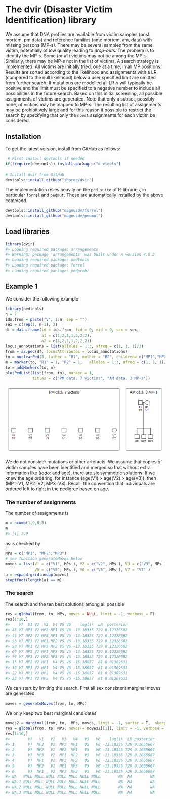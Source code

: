 
<!-- README.md is generated from README.Rmd. Please edit that file -->

# The dvir (Disaster Victim Identification) library

We assume that DNA profiles are available from victim samples (post
mortem, pm data) and reference families (ante mortem, am, data) with
missing persons (MP-s). There may be several samples from the same
victim, potentially of low quality leading to *drop-outs*. The problem
is to identify the MP-s. Some (or all) victims may not be among the
MP-s. Similarly, there may be MP-s not in the list of victims. A search
strategy is implemented. All victims are initially tried, one at a time,
in all MP positions. Results are sorted according to the likelihood and
assignments with a LR (compared to the null likelihood) below a user
specified limit are omitted from further search. If mutations are
modelled all LR-s will typically be positive and the limit must be
specified to a negative number to include all possibilities in the
future search. Based on this initial screening, all possible assignments
of victims are generated. Note that only a subset, possibly none, of
victims may be mapped to MP-s. The resulting list of assignments may be
prohibitively large and for this reason it possible to restrict the
search by specifying that only the `nbest` assignments for each victim
be considered.

## Installation

To get the latest version, install from GitHub as follows:

``` r
 # First install devtools if needed
if(!require(devtools)) install.packages("devtools")

# Install dvir from GitHub
devtools::install_github("thoree/dvir")
```

The implementation relies heavily on the `ped suite` of R-libraries, in
particular `forrel` and `pedmut`. These are automatically installed by
the above command.

``` r
devtools::install_github("magnusdv/forrel")
devtools::install_github("magnusdv/pedmut")
```

## Load libraries

``` r
library(dvir)
#> Loading required package: arrangements
#> Warning: package 'arrangements' was built under R version 4.0.3
#> Loading required package: pedtools
#> Loading required package: forrel
#> Loading required package: pedprobr
```

## Example 1

We consider the following example

``` r
library(pedtools)
n = 7
ids.from = paste("V", 1:n, sep = "")
sex = c(rep(1, n-1), 2)
df = data.frame(id = ids.from, fid = 0, mid = 0, sex = sex,
                a1 = c(1,2,1,1,2,2,2),
                a2 = c(1,2,1,1,2,2,2))
locus_annotations = list(alleles = 1:3, afreq = c(1, 1, 1)/3)
from = as.ped(df, locusAttributes = locus_annotations)
to = nuclearPed(3, father = "R1", mother = "R2", children= c("MP1","MP2","MP3"))
m = marker(to, "R1" = 1, "R2" = 1,   alleles = 1:3, afreq = c(1, 1, 1)/3, name = "a1")
to = addMarkers(to, m)
plotPedList(list(from, to), marker = 1, 
            titles = c("PM data. 7 victims", "AM data. 3 MP-s"))
```

![](man/figures/README-unnamed-chunk-5-1.png)<!-- -->

We do not consider mutations or other artefacts. We assume that copies
of victim samples have been identified and merged so that without extra
information like (*todo:* add age), there are six symmetric solutions.
If we knew the age ordering, for instance
\(age(V1) > age(V2) > age(V3)\), then \(MP1=V1, MP2=V2, MP3=V3\).
Recall, the convention that individuals are ordered left to right in the
pedigree based on age.

### The number of assignments

The number of assignments is

``` r
m = ncomb(1,0,6,3)
m
#> [1] 229
```

as is checked by

``` r
MPs = c("MP1", "MP2","MP3")
# see function generateMoves below
moves = list(V1 = c("V1", MPs ), V2 = c("V2", MPs ), V3 = c("V3", MPs ), V4 = c("V4", MPs),
             V5 = c("V5", MPs ), V6 = c("V6", MPs ), V7 = "V7" )
a = expand.grid.nodup(moves)
stopifnot(length(a) == m)
```

### The search

The search and the ten best solutions among all possible

``` r
res = global(from, to, MPs, moves = NULL, limit = -1, verbose = F)
res[1:10,]
#>    V7  V1 V2  V3  V4 V5 V6    loglik  LR  posterior
#> 43 V7 MP3 V2 MP2 MP1 V5 V6 -13.18335 729 0.12326682
#> 46 V7 MP2 V2 MP3 MP1 V5 V6 -13.18335 729 0.12326682
#> 56 V7 MP3 V2 MP1 MP2 V5 V6 -13.18335 729 0.12326682
#> 59 V7 MP1 V2 MP3 MP2 V5 V6 -13.18335 729 0.12326682
#> 69 V7 MP2 V2 MP1 MP3 V5 V6 -13.18335 729 0.12326682
#> 72 V7 MP1 V2 MP2 MP3 V5 V6 -13.18335 729 0.12326682
#> 15 V7 MP2 V2 MP1  V4 V5 V6 -15.38057  81 0.01369631
#> 16 V7 MP3 V2 MP1  V4 V5 V6 -15.38057  81 0.01369631
#> 22 V7 MP1 V2 MP2  V4 V5 V6 -15.38057  81 0.01369631
#> 23 V7 MP3 V2 MP2  V4 V5 V6 -15.38057  81 0.01369631
```

We can start by limiting the search. First all sex consistent marginal
moves are generated.

``` r
moves = generateMoves(from, to, MPs)
```

We only keep two best marginal candidates

``` r
moves2 = marginal(from, to,  MPs, moves, limit = -1, sorter = T,  nkeep = 3)
res = global(from, to, MPs, moves = moves2[[1]], limit = -1, verbose = F)
res[1:10,]
#>        V7   V1   V2   V3   V4   V5   V6    loglik  LR posterior
#> 1      V7  MP3   V2  MP2  MP1   V5   V6 -13.18335 729 0.1666667
#> 2      V7  MP2   V2  MP3  MP1   V5   V6 -13.18335 729 0.1666667
#> 3      V7  MP3   V2  MP1  MP2   V5   V6 -13.18335 729 0.1666667
#> 4      V7  MP1   V2  MP3  MP2   V5   V6 -13.18335 729 0.1666667
#> 5      V7  MP2   V2  MP1  MP3   V5   V6 -13.18335 729 0.1666667
#> 6      V7  MP1   V2  MP2  MP3   V5   V6 -13.18335 729 0.1666667
#> NA   NULL NULL NULL NULL NULL NULL NULL        NA  NA        NA
#> NA.1 NULL NULL NULL NULL NULL NULL NULL        NA  NA        NA
#> NA.2 NULL NULL NULL NULL NULL NULL NULL        NA  NA        NA
#> NA.3 NULL NULL NULL NULL NULL NULL NULL        NA  NA        NA
```
